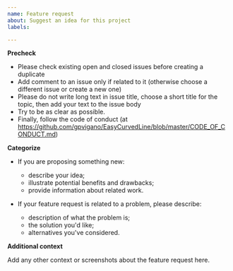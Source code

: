 ```yaml
---
name: Feature request
about: Suggest an idea for this project
labels: 

---
```


**Precheck**

* Please check existing open and closed issues before creating a duplicate
* Add comment to an issue only if related to it (otherwise choose a different issue or create a new one)
* Please do not write long text in issue title, choose a short title for the topic, then add your text to the issue body
* Try to be as clear as possible.
* Finally, follow the code of conduct (at <https://github.com/gpvigano/EasyCurvedLine/blob/master/CODE_OF_CONDUCT.md>)

**Categorize**

* If you are proposing something new:
  - describe your idea;
  - illustrate potential benefits and drawbacks;
  - provide information about related work.

* If your feature request is related to a problem, please describe:
  - description of what the problem is;
  - the solution you'd like;
  - alternatives you've considered.

**Additional context**

Add any other context or screenshots about the feature request here.
